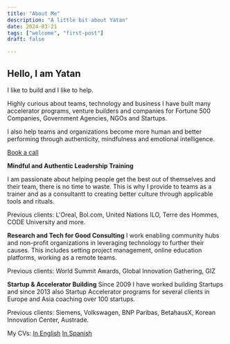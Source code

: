```yaml
---
title: "About Me"
description: "A little bit about Yatan"
date: 2024-03-21
tags: ["welcome", "first-post"]
draft: false

---
```


## Hello, I am Yatan

I like to build and I like to help.

Highly curious about teams, technology and business I have built many accelerator programs, venture builders and companies for Fortune 500 Companies, Government Agencies, NGOs and Startups.

I also help teams and organizations become more human and better performing
through authenticity, mindfulness and emotional intelligence.  
  

[Book a call](/cal)

**Mindful and Authentic Leadership Training**

I am passionate about helping people get the best out of themselves and their team, there is no time to waste. This is why I provide  to teams as a trainer and as a consultantt to creating better culture through applicable tools and rituals. 

Previous clients: L'Oreal, Bol.com, United Nations ILO, Terre des Hommes, CODE University and more.  

**Research and Tech for Good Consulting**
I work enabling community hubs and non-profit organizations in leveraging technology to further their causes. This includes setting project management, online education platforms, working as a remote teams.

Previous clients: World Summit Awards, Global Innovation Gathering, GIZ 

**Startup & Accelerator Building**
Since 2009 I have worked building Startups and since 2013 also Startup Accelerator programs for several clients in Europe and Asia coaching over 100 startups. 

Previous clients: Siemens, Volkswagen, BNP Paribas, BetahausX, Korean Innovation Center, Austrade. 


My CVs:
[In English](../yatancven)
[In Spanish](../yatancves)